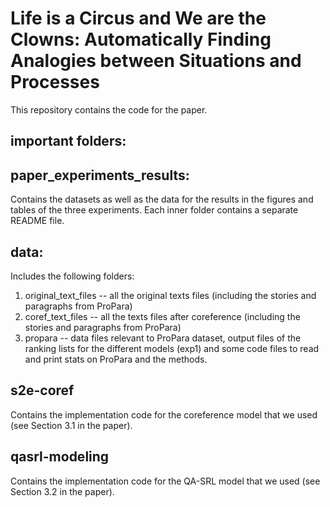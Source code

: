 # Life is a Circus and We are the Clowns: Automatically Finding Analogies between Situations and Processes

This repository contains the code for the paper.

## important folders:

## paper_experiments_results:
Contains the datasets as well as the data for the results in the figures and tables of the three experiments. Each inner folder contains a separate README file.

## data:
Includes the following folders:
1) original_text_files -- all the original texts files (including the stories and paragraphs from ProPara)
2) coref_text_files -- all the texts files after coreference (including the stories and paragraphs from ProPara)
3) propara -- data files relevant to ProPara dataset, output files of the ranking lists for the different models 
   (exp1) and some code files to read and print stats on ProPara and the methods.
   
## s2e-coref
Contains the implementation code for the coreference model that we used (see Section 3.1 in the paper).

## qasrl-modeling
Contains the implementation code for the QA-SRL model that we used (see Section 3.2 in the paper).

